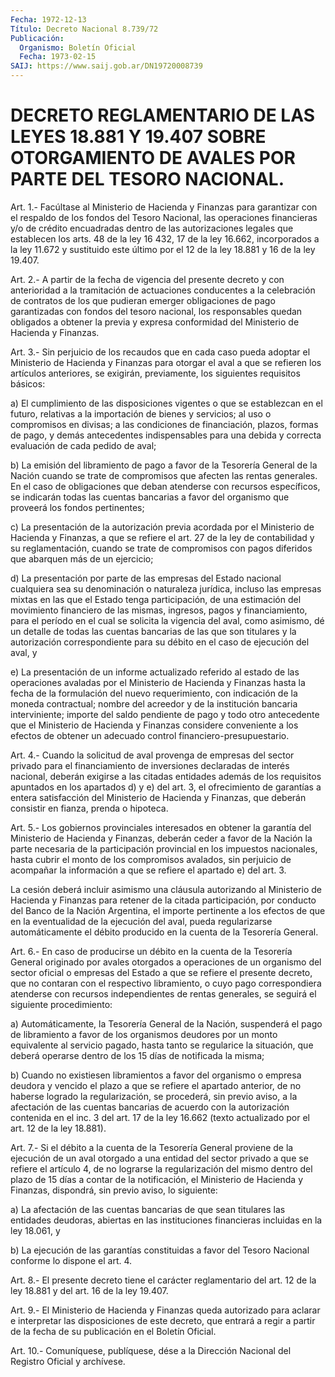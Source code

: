 ```yaml
---
Fecha: 1972-12-13
Título: Decreto Nacional 8.739/72
Publicación:
  Organismo: Boletín Oficial
  Fecha: 1973-02-15
SAIJ: https://www.saij.gob.ar/DN19720008739
---
```

# DECRETO REGLAMENTARIO DE LAS LEYES 18.881 Y 19.407 SOBRE OTORGAMIENTO DE AVALES POR PARTE DEL TESORO NACIONAL.

<a id="1"></a>
Art.  1.-  Facúltase al Ministerio de Hacienda y Finanzas para garantizar con el  respaldo  de los fondos del Tesoro Nacional, las operaciones financieras y/o de  crédito  encuadradas  dentro de las autorizaciones  legales  que establecen los arts. 48 de la  ley  16 432,  17  de  la  ley  16.662,  incorporados  a  la  ley  11.672  y sustituido este último por  el  12  de la ley 18.881 y 16 de la ley 19.407.

<a id="2"></a>
Art. 2.- A partir de la fecha de vigencia del presente decreto y con  anterioridad  a  la tramitación de actuaciones conducentes a la celebración de contratos de los que pudieran emerger obligaciones de pago garantizadas  con  fondos del tesoro nacional, los responsables quedan obligados a obtener  la  previa  y  expresa conformidad del Ministerio de Hacienda y Finanzas.

<a id="3"></a>
Art.  3.- Sin perjuicio de los recaudos que en cada caso pueda adoptar el Ministerio  de  Hacienda y Finanzas para otorgar el aval a  que  se  refieren  los  artículos    anteriores,   se  exigirán, previamente, los siguientes requisitos básicos:

a)  El  cumplimiento  de  las  disposiciones  vigentes  o  que   se establezcan  en  el  futuro, relativas a la importación de bienes y servicios; al uso o compromisos  en  divisas;  a las condiciones de financiación,    plazos,  formas  de  pago,  y  demás  antecedentes indispensables para  una  debida  y  correcta  evaluación  de  cada pedido de aval;

b)  La  emisión  del  libramiento  de  pago a favor de la Tesorería General  de la Nación cuando se trate de  compromisos  que  afecten las  rentas  generales.  En  el  caso  de  obligaciones  que  deban atenderse  con recursos específicos, se indicarán todas las cuentas bancarias a favor del organismo que proveerá los fondos pertinentes;

c) La presentación  de  la  autorización  previa  acordada  por  el Ministerio  de  Hacienda y Finanzas, a que se refiere el art. 27 de la ley de contabilidad  y  su  reglamentación,  cuando  se trate de compromisos  con  pagos diferidos que abarquen más de un ejercicio;

d) La presentación  por  parte  de las empresas del Estado nacional cualquiera sea su denominación o  naturaleza  jurídica, incluso las empresas  mixtas en las que el Estado tenga participación,  de  una estimación  del  movimiento  financiero  de  las  mismas, ingresos, pagos y financiamiento, para el período en el cual  se  solicita la vigencia  del  aval,  como  asimismo,  dé  un detalle de todas  las cuentas  bancarias  de  las  que  son titulares y  la  autorización correspondiente para su débito en el  caso de ejecución del aval, y

e) La presentación de un informe actualizado  referido al estado de las operaciones avaladas por el Ministerio de Hacienda  y  Finanzas hasta  la  fecha  de  la  formulación  del nuevo requerimiento, con indicación de la moneda contractual; nombre  del  acreedor  y de la institución bancaria interviniente; importe del saldo pendiente  de pago  y  todo  otro  antecedente  que  el  Ministerio de Hacienda y Finanzas  considere  conveniente  a  los  efectos   de  obtener  un adecuado control financiero-presupuestario.

<a id="4"></a>
Art.  4.- Cuando la solicitud de aval provenga de empresas del sector privado  para el financiamiento de inversiones declaradas de interés nacional,  deberán  exigirse a las citadas entidades además de los requisitos apuntados en  los  apartados  d) y e) del art. 3, el ofrecimiento de garantías a entera satisfacción  del  Ministerio de  Hacienda y Finanzas, que deberán consistir en fianza, prenda  o hipoteca.

<a id="5"></a>
Art.  5.- Los gobiernos provinciales interesados en obtener la garantía del  Ministerio  de  Hacienda  y Finanzas, deberán ceder a favor  de  la  Nación  la  parte  necesaria  de   la  participación provincial en los impuestos nacionales, hasta cubrir  el  monto  de los compromisos avalados, sin perjuicio de acompañar la información  a  que  se  refiere  el  apartado  e) del art. 3.

La  cesión  deberá  incluir  asimismo  una cláusula autorizando  al Ministerio  de  Hacienda  y  Finanzas  para retener  de  la  citada participación, por conducto del Banco de  la  Nación  Argentina, el importe  pertinente a los efectos de que en la eventualidad  de  la ejecución  del  aval, pueda regularizarse automáticamente el débito producido en la cuenta de la Tesorería General.

<a id="6"></a>
Art.  6.-  En  caso de producirse un débito en la cuenta de la Tesorería General originado  por  avales otorgados a operaciones de un organismo del sector oficial o empresas  del  Estado  a  que  se refiere  el  presente  decreto,  que  no contaran con el respectivo libramiento,  o  cuyo pago correspondiera  atenderse  con  recursos independientes  de   rentas  generales,  se  seguirá  el  siguiente procedimiento:

a) Automáticamente, la  Tesorería  General de la Nación, suspenderá el pago de libramiento a favor de los  organismos  deudores  por un monto equivalente al servicio pagado, hasta tanto se regularice  la situación,  que deberá operarse dentro de los 15 días de notificada la misma;

b) Cuando no  existiesen  libramientos  a  favor  del  organismo  o empresa  deudora  y  vencido  el plazo a que se refiere el apartado anterior, de no haberse logrado  la  regularización,  se procederá, sin  previo  aviso,  a  la  afectación de las cuentas bancarias  de acuerdo con la autorización contenida  en  el inc. 3 del art. 17 de la ley 16.662 (texto actualizado por el art.  12 de la ley 18.881).

<a id="7"></a>
Art.  7.-  Si  el  débito  a la cuenta de la Tesorería General proviene de la ejecución de un aval  otorgado  a  una  entidad  del sector  privado  a  que se refiere el artículo 4, de no lograrse la regularización del mismo  dentro  del  plazo de 15 días a contar de la notificación, el Ministerio de Hacienda  y  Finanzas, dispondrá, sin previo aviso, lo siguiente:

a)  La  afectación de las cuentas bancarias de que  sean  titulares las entidades  deudoras,  abiertas en las instituciones financieras incluidas en la ley 18.061, y

b) La ejecución de las garantías  constituidas  a  favor del Tesoro Nacional conforme lo dispone el art. 4.

<a id="8"></a>
Art.  8.-  El presente decreto tiene el carácter reglamentario del art. 12 de la  ley  18.881  y  del  art.  16  de la ley 19.407.

<a id="9"></a>
Art. 9.- El Ministerio de Hacienda y Finanzas queda autorizado para aclarar  e  interpretar las disposiciones de este decreto, que entrará a regir a  partir  de  la  fecha  de  su  publicación en el Boletín Oficial.

<a id="10"></a>
Art. 10.- Comuníquese, publíquese, dése a la Dirección Nacional del Registro Oficial y archívese.